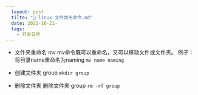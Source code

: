 ```yaml
---
  layout: post
  tilte: "📁-linux-文件常用命令.md"
  date: 2021-10-21-
  tags: 
    - 开发日常
---
```

  - 文件夹重命名 mv
mv命令既可以重命名，又可以移动文件或文件夹。
例子：将目录name重命名为naming
``
mv name naming
``

- 创建文件夹 group
`
mkdir group
`

- 删除文件夹
删除文件夹 group
``
rm -rf group
``
